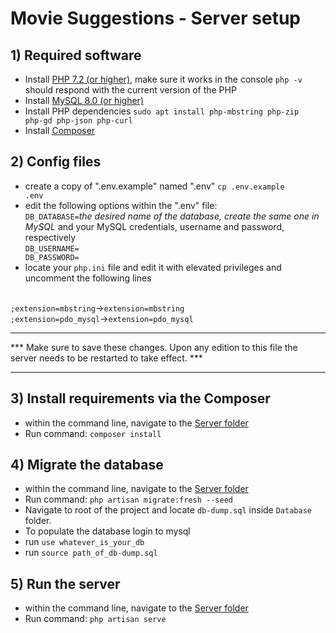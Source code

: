 <h1>Movie Suggestions - Server setup</h1>

## 1) Required software

 - Install [PHP 7.2 (or higher)](https://www.php.net/manual/en/install.php),
 make sure it works in the console <code>php -v</code> should respond with the current version of the PHP
 - Install [MySQL 8.0 (or higher)](https://www.mysql.com/downloads/)
 - Install PHP dependencies <code>sudo apt install
 php-mbstring php-zip php-gd php-json php-curl</code>
 - Install [Composer](https://getcomposer.org/download/)


## 2) Config files

 - create a copy of ".env.example" named ".env" <code>cp .env.example .env</code>
 - edit the following options within the ".env" file:
<br><code>DB_DATABASE=</code><i>the desired name of the database, create the same one in MySQL</i>
and your MySQL credentials, username and password, respectively
<br><code>DB_USERNAME=<br>DB_PASSWORD=</code>
 - locate your <code>php.ini</code> file and edit it with elevated privileges and
 uncomment the following lines
 <br>
 <code>;extension=mbstring</code>-><code>extension=mbstring</code>
 <br>
 <code>;extension=pdo_mysql</code>-><code>extension=pdo_mysql</code>
 
<hr>
*** Make sure to save these changes.
Upon any edition to this file the server needs to be restarted to take effect. ***
<hr>

## 3) Install requirements via the Composer

- within the command line, navigate to the 
[Server folder](https://github.com/mayonez89/MovieSuggestions/blob/main/Server)
 - Run command: <code>composer install</code>

## 4) Migrate the database

 - within the command line, navigate to the 
[Server folder](https://github.com/mayonez89/MovieSuggestions/blob/main/Server)
 - Run command: <code>php artisan migrate:fresh --seed</code>
 - Navigate to root of the project and locate `db-dump.sql` inside `Database` folder.
 - To populate the database login to mysql
 - run `use whatever_is_your_db`
 - run `source path_of_db-dump.sql`
## 5) Run the server

- within the command line, navigate to the 
[Server folder](https://github.com/mayonez89/MovieSuggestions/blob/main/Server)
 - Run command: <code>php artisan serve</code>
